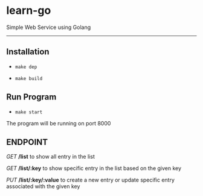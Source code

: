 # learn-go
Simple Web Service using Golang

----

## Installation

* ```make dep```

* ```make build```

## Run Program

* ```make start```

The program will be running on port 8000

## ENDPOINT

*GET* **/list** to show all entry in the list

*GET* **/list/:key** to show specific entry in the list based on the given key

*PUT* **/list/:key/:value** to create a new entry or update specific entry associated with the given key
